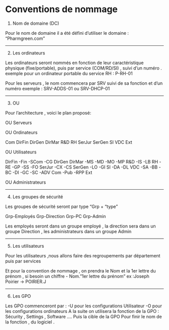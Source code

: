 # Conventions de nommage


1. Nom de domaine (DC)

Pour le nom de domaine il a été défini d’utiliser le domaine : 
      “Pharmgreen.com”

---

2. Les ordinateurs

Les ordinateurs seront nommés en fonction de leur caractéristique physique  (fixe/portable),
puis par service (COM/RD/SI) , suivi d’un numéro .
  exemple pour un ordinateur portable du service RH : P-RH-01

Pour les serveurs , le nom commencera par SRV suivi de sa fonction et d’un numéro
  exemple : SRV-ADDS-01  ou SRV-DHCP-01

  ---

3. OU

Pour l’architecture , voici le plan proposé: 

OU Serveurs

OU Ordinateurs
 
Com
DirFin
DirGen
DirMar
R&D
RH
SerJur
SerGen
SI
VDC
Ext

OU Utilisateurs
            
DirFin
   -Fin
   -SCom
   -CG
DirGen
DirMar
   -MS
   -MD
   -MO
   -MP
R&D
   -IS
   -LB
RH
   -RE
   -GP
   -SS
    -FO
SerJur
    -CX
    -CS
SerGen
    -LO
    -GI
SI
    -DA
    -DL
VDC
    -SA
    -BB
    -BC
    -DI
    -GC
    -SC
    -ADV
Com
    -Pub
    -RPP
 Ext

OU Administrateurs

---

4. Les groupes de sécurité

Les groupes de sécurité seront par type “Grp + “type”

Grp-Employés
Grp-Direction
Grp-PC
Grp-Admin

Les employés seront dans un groupe employé , la direction sera dans un groupe Direction , 
les administrateurs dans un groupe Admin

---

5. Les utilisateurs

Pour les utilisateurs ,nous allons faire des regroupements par département puis par services
 
Et pour la convention de nommage , on prendra le Nom et la 1er lettre du prénom , si besoin un chiffre 
	- Nom.”1er lettre du prénom”
    ex  :Joseph Poirier → POIRIER.J

---

6. Les GPO

 Les GPO commenceront par : 
     -U pour les configurations Utilisateur
     -O pour les configurations ordinateurs
A la suite on utilisera la fonction de la GPO : Sécurity , Settings , Software ….
Puis la cible de la GPO
Pour finir le nom de la fonction , du logiciel .
